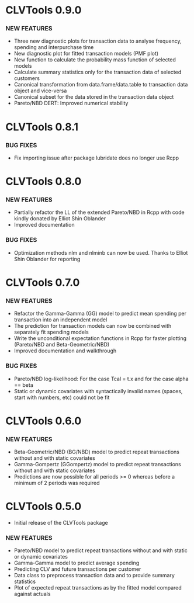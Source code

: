# CLVTools 0.9.0
### NEW FEATURES
* Three new diagnostic plots for transaction data to analyse frequency, spending and interpurchase time
* New diagnostic plot for fitted transaction models (PMF plot)
* New function to calculate the probability mass function of selected models
* Calculate summary statistics only for the transaction data of selected customers
* Canonical transformation from data.frame/data.table to transaction data object and vice-versa
* Canonical subset for the data stored in the transaction data object
* Pareto/NBD DERT: Improved numerical stability



# CLVTools 0.8.1

### BUG FIXES
* Fix importing issue after package lubridate does no longer use Rcpp



# CLVTools 0.8.0

### NEW FEATURES
* Partially refactor the LL of the extended Pareto/NBD in Rcpp with code kindly donated by Elliot Shin Oblander
* Improved documentation 

### BUG FIXES
* Optimization methods nlm and nlminb can now be used. Thanks to Elliot Shin Oblander for reporting



# CLVTools 0.7.0

### NEW FEATURES
* Refactor the Gamma-Gamma (GG) model to predict mean spending per transaction into an independent model
* The prediction for transaction models can now be combined with separately fit spending models
* Write the unconditional expectation functions in Rcpp for faster plotting (Pareto/NBD and Beta-Geometric/NBD)
* Improved documentation and walkthrough

### BUG FIXES
* Pareto/NBD log-likelihood: For the case Tcal = t.x and for the case alpha == beta
* Static or dynamic covariates with syntactically invalid names (spaces, start with numbers, etc) could not be fit


# CLVTools 0.6.0

### NEW FEATURES
* Beta-Geometric/NBD (BG/NBD) model to predict repeat transactions without and with static covariates
* Gamma-Gompertz (GGompertz) model to predict repeat transactions without and with static covariates
* Predictions are now possible for all periods >= 0 whereas before a minimum of 2 periods was required


# CLVTools 0.5.0
* Initial release of the CLVTools package

### NEW FEATURES
* Pareto/NBD model to predict repeat transactions without and with static or dynamic covariates 
* Gamma-Gamma model to predict average spending
* Predicting CLV and future transactions per customer
* Data class to preprocess transaction data and to provide summary statistics
* Plot of expected repeat transactions as by the fitted model compared against actuals
